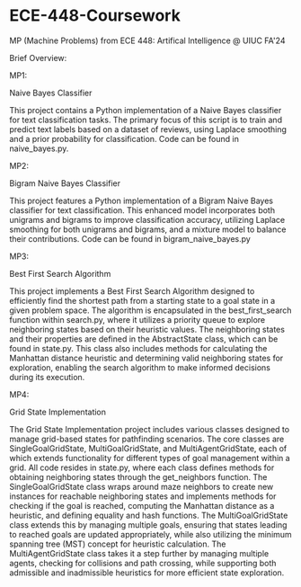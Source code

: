 # ECE-448-Coursework
MP (Machine Problems) from ECE 448: Artifical Intelligence @ UIUC FA'24

Brief Overview:

MP1:

Naive Bayes Classifier

This project contains a Python implementation of a Naive Bayes classifier for text classification tasks. The primary focus of this script is to train and predict text labels based on a dataset of reviews, using Laplace smoothing and a prior probability for classification. Code can be found in naive_bayes.py.

MP2:

Bigram Naive Bayes Classifier

This project features a Python implementation of a Bigram Naive Bayes classifier for text classification. This enhanced model incorporates both unigrams and bigrams to improve classification accuracy, utilizing Laplace smoothing for both unigrams and bigrams, and a mixture model to balance their contributions. Code can be found in bigram_naive_bayes.py

MP3:

Best First Search Algorithm

This project implements a Best First Search Algorithm designed to efficiently find the shortest path from a starting state to a goal state in a given problem space. The algorithm is encapsulated in the best_first_search function within search.py, where it utilizes a priority queue to explore neighboring states based on their heuristic values. The neighboring states and their properties are defined in the AbstractState class, which can be found in state.py. This class also includes methods for calculating the Manhattan distance heuristic and determining valid neighboring states for exploration, enabling the search algorithm to make informed decisions during its execution.

MP4:

Grid State Implementation

The Grid State Implementation project includes various classes designed to manage grid-based states for pathfinding scenarios. The core classes are SingleGoalGridState, MultiGoalGridState, and MultiAgentGridState, each of which extends functionality for different types of goal management within a grid. All code resides in state.py, where each class defines methods for obtaining neighboring states through the get_neighbors function. The SingleGoalGridState class wraps around maze neighbors to create new instances for reachable neighboring states and implements methods for checking if the goal is reached, computing the Manhattan distance as a heuristic, and defining equality and hash functions. The MultiGoalGridState class extends this by managing multiple goals, ensuring that states leading to reached goals are updated appropriately, while also utilizing the minimum spanning tree (MST) concept for heuristic calculation. The MultiAgentGridState class takes it a step further by managing multiple agents, checking for collisions and path crossing, while supporting both admissible and inadmissible heuristics for more efficient state exploration.
